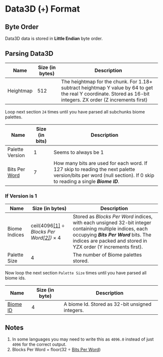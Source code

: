 # Data3D (`+`) Format

## Byte Order

Data3D data is stored in **Little Endian** byte order.

## Parsing Data3D

| Name | Size (in bytes) | Description |
|------|-----------------|-------------|
| Heightmap | 512 | The heightmap for the chunk. For 1.18+ subtract heightmap Y value by 64 to get the real Y coordinate. Stored as 16-bit integers. ZX order (Z increments first) |

Loop next section `24` times until you have parsed all subchunks biome palettes.

| Name | Size (in bits) | Description |
|------|----------------|-------------|
| Palette Version | 1 | Seems to always be 1 |
| Bits Per [Word](https://en.wikipedia.org/wiki/Word_(computer_architecture)) | 7 | How many bits are used for each word. If 127 skip to reading the next palette version/bits per word (null section). If 0 skip to reading a single ***Biome ID***. |

### If Version is 1

| Name | Size (in bytes) | Description |
|------|-----------------|-------------|
| Biome Indices | ceil(4096[\[1\]](#1) ÷ *Blocks Per Word[\[2\]](#2))* × 4 | Stored as *Blocks Per Word* indices, with each unsigned 32-bit integer containing multiple indices, each occupying ***Bits Per Word*** bits. The indices are packed and stored in YZX order (Y increments first). |
| Palette Size | 4 | The number of Biome palettes stored. |

Now loop the next section `Palette Size` times until you have parsed all biome ids.

| Name | Size (in byte) | Description |
|------|----------------|-------------|
| [Biome ID](https://minecraft.wiki/w/Biome#Biome_IDs) | 4 | A biome Id. Stored as 32-bit unsigned integers. |

## Notes

1. <a id="1"></a> In some languages you may need to write this as `4096.0` instead of just `4096` for the correct output.
2. <a id="2"></a> Blocks Per Word = floor(32 ÷ [Bits Per Word](#bits-per-word))
